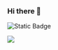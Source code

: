 ### Hi there 👋

<!--
**mohamad-khorsandi/mohamad-khorsandi** is a ✨ _special_ ✨ repository because its `README.md` (this file) appears on your GitHub profile.

Here are some ideas to get you started:

- 🔭 I’m currently working on ...
- 🌱 I’m currently learning ...
- 👯 I’m looking to collaborate on ...
- 🤔 I’m looking for help with ...
- 💬 Ask me about ...
- 📫 How to reach me: ...
- 😄 Pronouns: ...
- ⚡ Fun fact: ...
-->
![Static Badge](https://img.shields.io/badge/LinkedIn-blue?logo=linkedin&logoColor=gold)

[![](https://visitcount.itsvg.in/api?id=mohamad-khorsandi&label=Profile%20Views&color=0&icon=0&pretty=false)](https://visitcount.itsvg.in)
